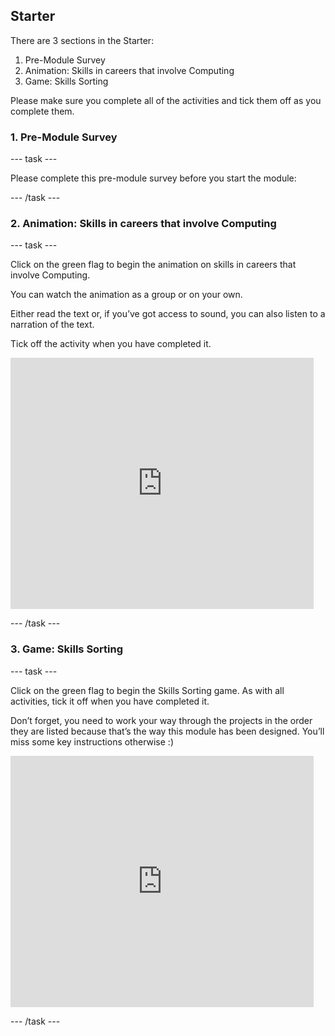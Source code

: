 ## Starter

There are 3 sections in the Starter:
1. Pre-Module Survey
2. Animation: Skills in careers that involve Computing
3. Game: Skills Sorting

Please make sure you complete all of the activities and tick them off as you complete them.

### 1. Pre-Module Survey

--- task ---

<script id="ss-embed-734054">(function(d,w){var s,ss;ss=d.createElement('script');ss.type='text/javascript';ss.async=true;ss.src=('https:'==d.location.protocol?'https://':'http://')+'www.smartsurvey.co.uk/s/r/embed.aspx?i=627146&c=734054';s=d.getElementsByTagName('script')[0]; s.parentNode.insertBefore(ss, s);})(document,window);</script>

Please complete this pre-module survey before you start the module:

--- /task ---

### 2. Animation: Skills in careers that involve Computing

--- task ---

Click on the green flag to begin the animation on skills in careers that involve Computing.

You can watch the animation as a group or on your own.

Either read the text or, if you’ve got access to sound, you can also listen to a narration of the text.

Tick off the activity when you have completed it.

<iframe allowtransparency="true" width="485" height="402" src="https://scratch.mit.edu/projects/embed/276872220/?autostart=false" frameborder="0" scrolling="no"></iframe>

--- /task ---

### 3. Game: Skills Sorting

--- task ---

Click on the green flag to begin the Skills Sorting game. As with all activities, tick it off when you have completed it.

Don’t forget, you need to work your way through the projects in the order they are listed because that’s the way this module has been designed. You’ll miss some key instructions otherwise :)

 <iframe allowtransparency="true" width="485" height="402" src=" https://scratch.mit.edu/projects/80628358" frameborder="0" scrolling="no"></iframe>

--- /task ---
